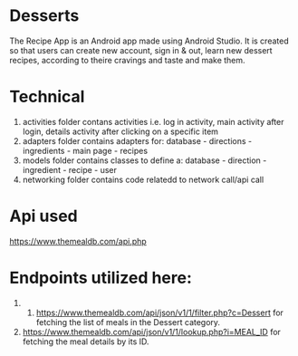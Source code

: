 # Desserts


The Recipe App is an Android app made using Android Studio. It is created so that users can create new account, sign in & out, learn new dessert recipes, according to theire cravings and taste and make them.

# Technical
1. activities folder contans activities i.e. log in activity, main activity after login, details activity after clicking on a specific item
2. adapters folder contains adapters for: database - directions - ingredients - main page - recipes
3. models folder contains classes to define a: database - direction - ingredient - recipe - user
4. networking folder contains code relatedd to network call/api call
  
# Api used

https://www.themealdb.com/api.php

# Endpoints utilized here:

1. 1. https://www.themealdb.com/api/json/v1/1/filter.php?c=Dessert for fetching the list of meals in the Dessert category.
2. https://www.themealdb.com/api/json/v1/1/lookup.php?i=MEAL_ID for fetching the meal details by its ID.
